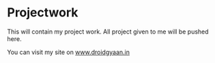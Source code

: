 Projectwork
===========

This will contain my project work. All project given to me will be pushed here.

You can visit my site on www.droidgyaan.in
